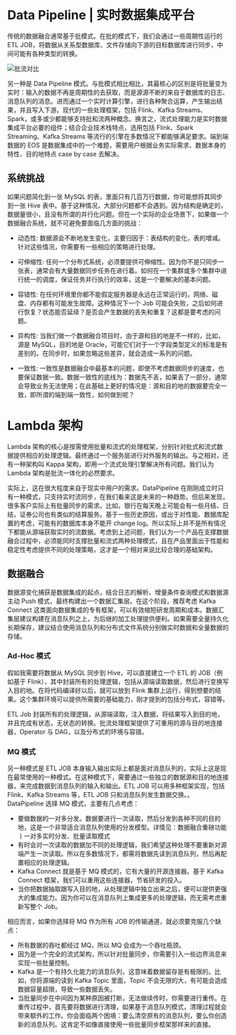 # Data Pipeline | 实时数据集成平台

传统的数据融合通常基于批模式。在批的模式下，我们会通过一些周期性运行的 ETL JOB，将数据从关系型数据库、文件存储向下游的目标数据库进行同步，中间可能有各种类型的转换。

![批流对比](https://tva4.sinaimg.cn/large/005R6Otmgy1g7b1zsx4q3j30ni0d6wfe.jpg)

另一种是 Data Pipeline 模式。与批模式相比相比，其最核心的区别是将批量变为实时：输入的数据不再是周期性的去获取，而是源源不断的来自于数据库的日志、消息队列的消息。进而通过一个实时计算引擎，进行各种聚合运算，产生输出结果，并且写入下游。现代的一些处理框架，包括 Flink、Kafka Streams、Spark，或多或少都能够支持批和流两种概念。换言之，流式处理能力是实时数据集成平台必要的组件；结合企业技术栈特点，选用包括 Flink、Spark Streaming、Kafka Streams 等流行的引擎在多数情况下都能够满足要求。端到端数据的 EOS 是数据集成中的一个难题，需要用户根据业务实际需求、数据本身的特性、目的地特点 case by case 去解决。

## 系统挑战

如果问题简化到一张 MySQL 的表，里面只有几百万行数据，你可能想将其同步到一张 Hive 表中。基于这种情况，大部分问题都不会遇到。因为结构是确定的，数据量很小，且没有所谓的并行化问题。但在一个实际的企业场景下，如果做一个数据融合系统，就不可避免要面临几方面的挑战：

- 动态性: 数据源会不断地发生变化，主要归因于：表结构的变化，表的增减。针对这些情况，你需要有一些相应的策略进行处理。

- 可伸缩性: 任何一个分布式系统，必须要提供可伸缩性。因为你不是只同步一张表，通常会有大量数据同步任务在进行着。如何在一个集群或多个集群中进行统一的调度，保证任务并行执行的效率，这是一个要解决的基本问题。

- 容错性: 在任何环境里你都不能假定服务器是永远在正常运行的，网络、磁盘、内存都有可能发生故障。这种情况下一个 Job 可能会失败，之后如何进行恢复？状态能否延续？是否会产生数据的丢失和重复？这都是要考虑的问题。

- 异构性: 当我们做一个数据融合项目时，由于源和目的地是不一样的，比如，源是 MySQL，目的地是 Oracle，可能它们对于一个字段类型定义的标准是有差别的。在同步时，如果忽略这些差异，就会造成一系列的问题。

- 一致性: 一致性是数据融合中最基本的问题，即使不考虑数据同步的速度，也要保证数据一致。数据一致性的底线为：数据先不丢，如果丢了一部分，通常会导致业务无法使用；在此基础上更好的情况是：源和目的地的数据要完全一致，即所谓的端到端一致性，如何做到呢？

# Lambda 架构

Lambda 架构的核心是按需使用批量和流式的处理框架，分别针对批式和流式数据提供相应的处理逻辑。最终通过一个服务层进行对外服务的输出。与之相对，还有一种架构叫 Kappa 架构，即用一个流式处理引擎解决所有问题。我们认为 Lambda 架构是批流一体化的必然要求。

实际上，这在很大程度来自于现实中用户的需求。DataPipeline 在刚刚成立时只有一种模式，只支持实时流同步，在我们看来这是未来的一种趋势。但后来发现，很多客户实际上有批量同步的需求。比如，银行在每天晚上可能会有一些月结、日结，证券公司也有类似的结算服务。基于一些历史原因，或出于对性能、数据库配置的考虑，可能有的数据库本身不能开 change log。所以实际上并不是所有情况下都能从源端获取实时的流数据。考虑到上述问题，我们认为一个产品在支撑数据融合过程中，必须能同时支撑批量和流式两种处理模式，且在产品里面出于性能和稳定性考虑提供不同的处理策略，这才是一个相对来说比较合理的基础架构。

## 数据融合

数据源变化捕获是数据集成的起点，结合日志的解析、增量条件查询模式和数据源主动 Push 模式，最终构建出一个数据汇集层。在这个阶段，推荐考虑 Kafka Connect 这类面向数据集成的专有框架，可以有效缩短研发周期和成本。数据汇集层建议构建在消息队列之上，为后继的加工处理提供便利。如果需要全量持久化长期保存，建议结合使用消息队列和分布式文件系统分别做实时数据和全量数据的存储。

### Ad-Hoc 模式

假如我需要将数据从 MySQL 同步到 Hive，可以直接建立一个 ETL 的 JOB（例如基于 Flink），其中封装所有的处理逻辑，包括从源端读取数据，然后进行变换写入目的地。在将代码编译好以后，就可以放到 Flink 集群上运行，得到想要的结果。这个集群环境可以提供所需要的基础能力，刚才提到的包括分布式，容错等。

ETL Job 封装所有的处理逻辑，从源端读取，注入数据，将结果写入到目的地，并且完成有状态，无状态的转换。批流处理框架提供了可重用的源与目的地连接器，Operator 与 DAG，以及分布式的环境与容错。

### MQ 模式

另一种模式是 ETL JOB 本身输入输出实际上都是面对消息队列的，实际上这是现在最常使用的一种模式。在这种模式下，需要通过一些独立的数据源和目的地连接器，来完成数据到消息队列的输入和输出。ETL JOB 可以用多种框架实现，包括 Flink、Kafka Streams 等，ETL JOB 只和消息队列发生数据交换。。DataPipeline 选择 MQ 模式，主要有几点考虑：

- 要做数据的一对多分发。数据要进行一次读取，然后分发到各种不同的目的地，这是一个非常适合消息队列使用的分发模型。详情见：数据融合重磅功能丨一对多实时分发、批量读取模式
- 有时会对一次读取的数据加不同的处理逻辑，我们希望这种处理不要重新对源端产生一次读取。所以在多数情况下，都需将数据先读到消息队列，然后再配置相应的处理逻辑。
- Kafka Connect 就是基于 MQ 模式的，它有大量的开源连接器。基于 Kafka Connect 框架，我们可以重用这些连接器，节省研发的投入。
- 当你把数据抽取跟写入目的地，从处理逻辑中独立出来之后，便可以提供更强大的集成能力。因为你可以在消息队列上集成更多的处理逻辑，而无需考虑重新写整个 Job。

相应而言，如果你选择将 MQ 作为所有 JOB 的传输通道，就必须要克服几个缺点：

- 所有数据的吞吐都经过 MQ，所以 MQ 会成为一个吞吐瓶颈。
- 因为是一个完全的流式架构，所以针对批量同步，你需要引入一些边界消息来实现一些批量控制。
- Kafka 是一个有持久化能力的消息队列，这意味着数据留存是有极限的。比如，你将源端的读到 Kafka Topic 里面，Topic 不会无限的大，有可能会造成数据容量超限，导致一些数据丢失。
- 当批量同步在中间因为某种原因被打断，无法做续传时，你需要进行重传。在重传过程中，首先要将数据进行清理，如果基于消息队列模式，清理过程就会带来额外的工作。你会面临两个困境：要么清空原有的消息队列，要么你创造新的消息队列。这肯定不如像直接使用一些批量同步框架那样来的直接。
